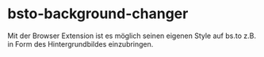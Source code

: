 # bsto-background-changer
Mit der Browser Extension ist es möglich seinen eigenen Style auf bs.to z.B. in Form des Hintergrundbildes einzubringen.
